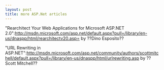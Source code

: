 ```yaml
--- 
layout: post
title: more ASP.Net articles
---
```

"Rearchitect Your Web Applications for Microsoft ASP.NET 2.0":http://msdn.microsoft.com/asp.net/default.aspx?pull=/library/en-us/dnaspp/html/rearchitectv20.asp= by ??Dino Esposito??

"URL Rewriting in ASP.NET":http://msdn.microsoft.com/asp.net/community/authors/scottmitchell/default.aspx?pull=/library/en-us/dnaspp/html/urlrewriting.asp by ??Scott Mitchell??
